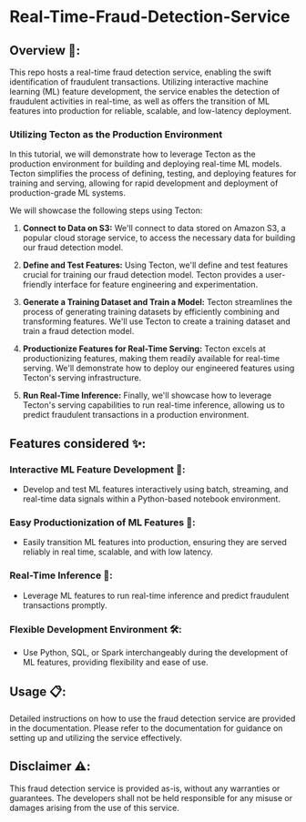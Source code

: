# Real-Time-Fraud-Detection-Service

## Overview 📝:
This repo hosts a real-time fraud detection service, enabling the swift identification of fraudulent transactions. Utilizing interactive machine learning (ML) feature development, the service enables the detection of fraudulent activities in real-time, as well as offers the transition of ML features into production for reliable, scalable, and low-latency deployment. 

### Utilizing Tecton as the Production Environment
In this tutorial, we will demonstrate how to leverage Tecton as the production environment for building and deploying real-time ML models. Tecton simplifies the process of defining, testing, and deploying features for training and serving, allowing for rapid development and deployment of production-grade ML systems.

We will showcase the following steps using Tecton:

1. **Connect to Data on S3:** We'll connect to data stored on Amazon S3, a popular cloud storage service, to access the necessary data for building our fraud detection model.

2. **Define and Test Features:** Using Tecton, we'll define and test features crucial for training our fraud detection model. Tecton provides a user-friendly interface for feature engineering and experimentation.

3. **Generate a Training Dataset and Train a Model:** Tecton streamlines the process of generating training datasets by efficiently combining and transforming features. We'll use Tecton to create a training dataset and train a fraud detection model.

4. **Productionize Features for Real-Time Serving:** Tecton excels at productionizing features, making them readily available for real-time serving. We'll demonstrate how to deploy our engineered features using Tecton's serving infrastructure.

5. **Run Real-Time Inference:** Finally, we'll showcase how to leverage Tecton's serving capabilities to run real-time inference, allowing us to predict fraudulent transactions in a production environment.

## Features considered ✨:

### Interactive ML Feature Development 🧪:
- Develop and test ML features interactively using batch, streaming, and real-time data signals within a Python-based notebook environment.

### Easy Productionization of ML Features 🚀:
- Easily transition ML features into production, ensuring they are served reliably in real time, scalable, and with low latency.

### Real-Time Inference 🔄:
- Leverage ML features to run real-time inference and predict fraudulent transactions promptly.

### Flexible Development Environment 🛠️:
- Use Python, SQL, or Spark interchangeably during the development of ML features, providing flexibility and ease of use.

## Usage 📋:
Detailed instructions on how to use the fraud detection service are provided in the documentation. Please refer to the documentation for guidance on setting up and utilizing the service effectively.

## Disclaimer ⚠️:
This fraud detection service is provided as-is, without any warranties or guarantees. The developers shall not be held responsible for any misuse or damages arising from the use of this service.
